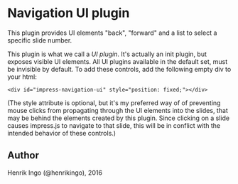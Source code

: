 Navigation UI plugin
====================

This plugin provides UI elements "back", "forward" and a list to select
a specific slide number.

This plugin is what we call a _UI plugin_. It's actually an init plugin, but
exposes visible UI elements. All UI plugins available in the default
set, must be invisible by default. To add these controls, add the following
empty div to your html:

    <div id="impress-navigation-ui" style="position: fixed;"></div>

(The style attribute is optional, but it's my preferred way of of preventing
mouse clicks from propagating through the UI elements into the slides, that
may be behind the elements created by this plugin. Since clicking on a slide 
causes impress.js to navigate to that slide, this will be in conflict with the
intended behavior of these controls.)

Author
------

Henrik Ingo (@henrikingo), 2016
